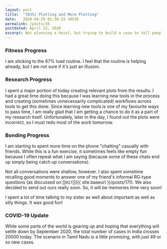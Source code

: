 ```yaml
---
layout: post
title:  "[035] Plotting and More Plotting"
date:   2020-04-29 01:36:33 +0530
permalink: /posts/35
postdated: April 22, 2020
excerpt: Not planning a heist, but trying to build a case to tell people that what I am doing actually makes sense!
---
```


### Fitness Progress
I am sticking to the 67% load routine. I feel that the routine is helping already, but I am not sure if it's just an illusion.

### Research Progress
I spent a major portion of today creating relevant plots from the results. I had a great time doing this because I was learning new tools in the process and creating (sometimes unnecessarily complicated) workflows across tools to get this done. Since learning new tools is one of my favourite ways to pass time, I am really glad that I am getting a chance to do it as a part of my research itself. Unfortunately, later in the day, I found out the plots were incorrect, so I must redo most of the work tomorrow.

### Bonding Progress
I am starting to spent more time on the phone "chatting" casually with friends. While this is a fun exercise, it sometimes feels like empty fun because I often repeat what I am saying (because some of these chats end up simply being catch up conversations).

Not all conversations were shallow, however. I also spent sometime recalling good moments to answer one of my friend's informal RG-type questions (as discussed on [\[`017`\]]({{ site.baseurl }}/posts/17)). We also decided to send out ours really soon. So, it will be memories time very soon!

I spent a lot of time talking to my sister as well about important as well as silly things. It was good fun!

### COVID-19 Update
While some parts of the world is gearing up and hoping that everything will settle down by September 2020, the total number of cases in India crosses 20000 today. The scenario in Tamil Nadu is a little promising, with just 49 or so new cases.

